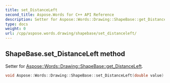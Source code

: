 ```yaml
---
title: set_DistanceLeft
second_title: Aspose.Words for C++ API Reference
description: Setter for Aspose::Words::Drawing::ShapeBase::get_DistanceLeft. 
type: docs
weight: 0
url: /cpp/aspose.words.drawing/shapebase/set_distanceleft/
---
```

## ShapeBase.set_DistanceLeft method


Setter for [Aspose::Words::Drawing::ShapeBase::get_DistanceLeft](../get_distanceleft/).

```cpp
void Aspose::Words::Drawing::ShapeBase::set_DistanceLeft(double value)
```

